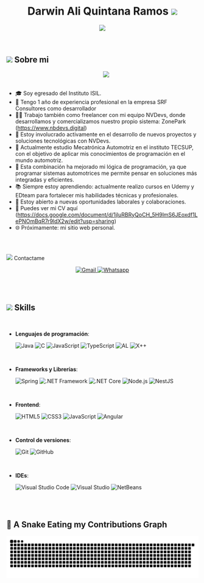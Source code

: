 <h1 align="center">Darwin Ali Quintana Ramos <img src="https://media.giphy.com/media/hvRJCLFzcasrR4ia7z/giphy.gif" width="35"></h1>
<p align="center">
  <a href="https://github.com/DenverCoder1/readme-typing-svg"><img src="https://readme-typing-svg.herokuapp.com?font=Time+New+Roman&color=%23C8BE25&size=25&center=true&vCenter=true&width=600&height=100&lines=Software+Engineer+@bld.ai;Computer+Science+Student;Competitive+Programmer;2x+ACPC+Finalist;Expert+on+Codeforces;Division+1+on+Codechef+(5+Stars);4+Kyu+on+Atcoder;Always+learning+new+things"></a>
</p>


<br>

## <picture><img src = "https://github.com/7oSkaaa/7oSkaaa/blob/main/Images/about_me.gif?raw=true" width = 50px></picture> Sobre mi

<picture> <img align="right" src="https://github.com/7oSkaaa/7oSkaaa/blob/main/Images/Right_Side.gif?raw=true" width = 250px></picture>

<br><br>

- 🎓 Soy egresado del Instituto ISIL.
- 🧠 Tengo 1 año de experiencia profesional en la empresa SRF Consultores como desarrollador
- 👨‍💻 Trabajo también como freelancer con mi equipo NVDevs, donde desarrollamos y comercializamos nuestro propio sistema: ZonePark (https://www.nbdevs.digital)
- 🚀 Estoy involucrado activamente en el desarrollo de nuevos proyectos y soluciones tecnológicas con NVDevs.
- 🤖 Actualmente estudio Mecatrónica Automotriz en el instituto TECSUP, con el objetivo de aplicar mis conocimientos de programación en el mundo automotriz.
- 🧩 Esta combinación ha mejorado mi lógica de programación, ya que programar sistemas automotrices me permite pensar en soluciones más integradas y eficientes.
- 📚 Siempre estoy aprendiendo: actualmente realizo cursos en Udemy y EDteam para fortalecer mis habilidades técnicas y profesionales.
- 🔎 Estoy abierto a nuevas oportunidades laborales y colaboraciones.
- 📄 Puedes ver mi CV aquí (https://docs.google.com/document/d/1jluRBRyQoCH_5H9lmS6JEoxdf1LePNOmBqR7r9ldX2w/edit?usp=sharing)
- 🌐 Próximamente: mi sitio web personal.
<br>


## <picture> 
  <img src="https://github.com/7oSkaaa/7oSkaaa/blob/main/Images/Connect-with-me.gif?raw=true" width="160px" > 
</picture> Contactame

<p align="center">
  <a href="mailto:darwinali.quintana06@gmail.com">
    <img src="https://img.shields.io/badge/gmail-%23EA4335.svg?style=plastic&logo=gmail&logoColor=white" alt="Gmail"/>
  </a>
  <a href="https://wa.me/51956440106">
    <img src="https://img.shields.io/badge/whatsapp-%2325D366.svg?style=plastic&logo=whatsapp&logoColor=white" alt="Whatsapp"/>
  </a>
</p>

<br>

<br>

## <img src="https://media2.giphy.com/media/QssGEmpkyEOhBCb7e1/giphy.gif?cid=ecf05e47a0n3gi1bfqntqmob8g9aid1oyj2wr3ds3mg700bl&rid=giphy.gif" width ="25"><b> Skills</b>
<br>

<p align="center">

- **Lenguajes de programación**:
    
    ![Java](https://img.shields.io/badge/Java-%23007396.svg?style=for-the-badge&logo=java&logoColor=white)
    ![C](https://img.shields.io/badge/C%20-%232370ED.svg?style=for-the-badge&logo=c&logoColor=white)
    ![JavaScript](https://img.shields.io/badge/JavaScript-%23F7DF1E.svg?style=for-the-badge&logo=javascript&logoColor=black)
    ![TypeScript](https://img.shields.io/badge/TypeScript-%23007ACC.svg?style=for-the-badge&logo=typescript&logoColor=white)
    ![AL](https://img.shields.io/badge/AL-%23000000.svg?style=for-the-badge&logo=microsoft&logoColor=white)
    ![X++](https://img.shields.io/badge/X%2B%2B-%23000000.svg?style=for-the-badge&logo=microsoft&logoColor=white)

<br>   

- **Frameworks y Librerías**:

    ![Spring](https://img.shields.io/badge/Spring-%236DB33F.svg?style=for-the-badge&logo=spring&logoColor=white)
    ![.NET Framework](https://img.shields.io/badge/.NET%20Framework-%230078D7.svg?style=for-the-badge&logo=dot-net&logoColor=white)
    ![.NET Core](https://img.shields.io/badge/.NET%20Core-%230078D7.svg?style=for-the-badge&logo=dot-net&logoColor=white)
    ![Node.js](https://img.shields.io/badge/Node.js-%23339933.svg?style=for-the-badge&logo=node.js&logoColor=white)
    ![NestJS](https://img.shields.io/badge/NestJS-E0234E.svg?style=for-the-badge&logo=nestjs&logoColor=white)

<br>

- **Frontend**:

    ![HTML5](https://img.shields.io/badge/HTML5-%23E34F26.svg?style=for-the-badge&logo=html5&logoColor=white)
    ![CSS3](https://img.shields.io/badge/CSS-%231572B6.svg?style=for-the-badge&logo=css3&logoColor=white)
    ![JavaScript](https://img.shields.io/badge/JavaScript-%23F7DF1E.svg?style=for-the-badge&logo=javascript&logoColor=black)
    ![Angular](https://img.shields.io/badge/Angular-%23DD0031.svg?style=for-the-badge&logo=angular&logoColor=white)

<br>

- **Control de versiones**:

    ![Git](https://img.shields.io/badge/git-%23F05033.svg?style=for-the-badge&logo=git&logoColor=white)
    ![GitHub](https://img.shields.io/badge/github-%23121011.svg?style=for-the-badge&logo=github&logoColor=white)

<br>

- **IDEs**:

    ![Visual Studio Code](https://img.shields.io/badge/Visual%20Studio%20Code-0078d7.svg?style=for-the-badge&logo=visual-studio-code&logoColor=white)
    ![Visual Studio](https://img.shields.io/badge/Visual%20Studio-%230078D7.svg?style=for-the-badge&logo=visual-studio&logoColor=white)
    ![NetBeans](https://img.shields.io/badge/NetBeans-%23007ACC.svg?style=for-the-badge&logo=apache-netbeans&logoColor=white)

</p>


	
</details>

</br></br>
	
## 🐍 A Snake Eating my Contributions Graph
	
<p align = "center">
	<img src = "https://github.com/7oSkaaa/7oSkaaa/blob/output/github-contribution-grid-snake.svg?" alt = "Snake Game"/>
</p>
